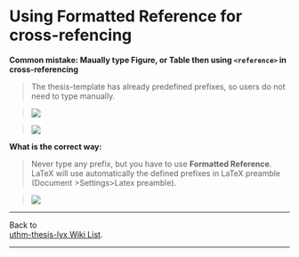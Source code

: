 # Using Formatted Reference for cross-refencing #

**Common mistake: Maually type Figure, or Table then using `<reference>` in cross-referencing** <br>
<blockquote>The thesis-template has already predefined prefixes, so users do not need to type manually.<br></blockquote>

<blockquote><img src='http://jkm.myconferences.org/ddecdgbg.png' /></blockquote>

<blockquote><img src='http://jkm.myconferences.org/fjcegbgd.png' /></blockquote>

<b>What is the correct way:</b><br>
<blockquote>Never type any prefix, but you have to use <b>Formatted Reference</b>. LaTeX will use automatically the defined prefixes in LaTeX preamble (Document >Settings>Latex preamble).<br></blockquote>

<blockquote><img src='http://jkm.myconferences.org/iccbigfh.png' /></blockquote>


<hr />
Back to<br>
<a href='https://code.google.com/p/uthm-thesis-lyx/w/list'>uthm-thesis-lyx Wiki List</a>.<br>
<hr />